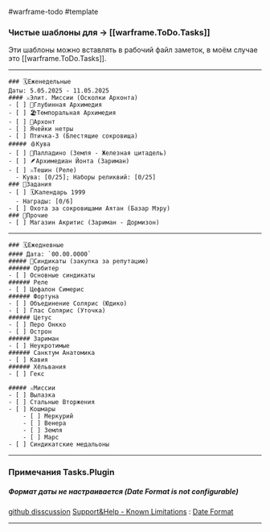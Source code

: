 #warframe-todo #template

### Чистые шаблоны для -> [[warframe.ToDo.Tasks]]
Эти шаблоны можно вставлять в рабочий файл заметок, в моём случае это [[warframe.ToDo.Tasks]].

---
```
### 🗓️Еженедельные
Даты: 5.05.2025 - 11.05.2025
#### ⚔️Элит. Миссии (Осколки Архонта)
- [ ] 🧪Глубинная Архимедия
- [ ] 🏖Темпоральная Архимедия
- [ ] 🔮Архонт
- [ ] Ячейки нетры
- [ ] Птичка-3 (Блестящие сокровища)
##### 🩸Кува
- [ ] 🦗Палладино (Земля - Железная цитадель)
- [ ] 🪶Архимедиан Йонта (Зариман)
- [ ] ⚔️Тешин (Реле) 
  - Кува: [0/25]; Наборы реликвий: [0/25]
### 📝Задания
- [ ] 🗓️Календарь 1999
  - Награды: [0/6]
- [ ] Охота за сокровищами Аятан (Базар Мэру)
### 🍁Прочие
- [ ] Магазин Акритис (Зариман - Дормизон)
```
---
```
### 🗓️Ежедневные
#### Дата: `00.00.0000`
##### 📇Синдикаты (закупка за репутацию)
###### Орбитер
- [ ] Основные синдикаты
###### Реле
- [ ] Цефалон Симерис
###### Фортуна
- [ ] Объединение Солярис (Юдико)
- [ ] Глас Солярис (Уточка)
###### Цетус
- [ ] Перо Онкко
- [ ] Острон
###### Зариман
- [ ] Неукротимые
###### Санктум Анатомика
- [ ] Кавия
###### Хёльвания
- [ ] Гекс

##### ⚔️Миссии
- [ ] Вылазка
- [ ] Стальные Вторжения
- [ ] Кошмары
	- [ ] Меркурий
	- [ ] Венера
	- [ ] Земля
	- [ ] Марс
- [ ] Синдикатские медальоны
```
---

### Примечания Tasks.Plugin
##### Формат даты не настраивается (Date Format is not configurable)
[github disscussion](https://github.com/obsidian-tasks-group/obsidian-tasks/discussions/69)
[Support&Help - Known Limitations](https://publish.obsidian.md/tasks/Support+and+Help/Known+Limitations#Known+Limitations) : [Date Format](https://publish.obsidian.md/tasks/Getting+Started/Dates#Date+format+is+not+configurable)

---
